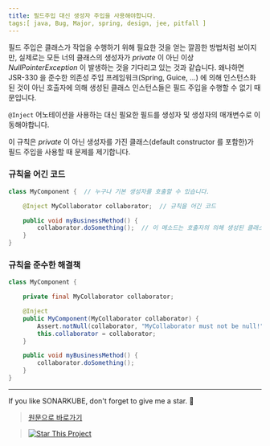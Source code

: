 ```yaml
---
title: 필드주입 대신 생성자 주입을 사용해야합니다.
tags:[ java, Bug, Major, spring, design, jee, pitfall ]
---
```


필드 주입은 클래스가 작업을 수행하기 위해 필요한 것을 얻는 깔끔한 방법처럼 보이지만, 실제로는 모든 너의 클래스의 생성자가 _private_ 이 아닌 이상 _NullPointerException_ 이 발생하는 것을 기다리고 있는 것과 같습니다.
왜나하면 JSR-330 을 준수한 의존성 주입 프레임워크(Spring, Guice, ...) 에 의해 인스턴스화된 것이 아닌 호출자에 의해 생성된 클래스 인스턴스들은 필드 주입을 수행할 수 없기 때문입니다.

`@Inject` 어노테이션을 사용하는 대신 필요한 필드를 생성자 및 생성자의 매개변수로 이동해야합니다.

이 규칙은 _private_ 이 아닌 생성자를 가진 클래스(default constructor 를 포함한)가 필드 주입을 사용할 때 문제를 제기합니다.

### 규칙을 어긴 코드

```java
class MyComponent {  // 누구나 기본 생성자를 호출할 수 있습니다.

    @Inject MyCollaborator collaborator;  // 규칙을 어긴 코드

    public void myBusinessMethod() {
        collaborator.doSomething();  // 이 메소드는 호출자의 의해 생성된 클래스에서 실패합니다.
    }
}
```

### 규칙을 준수한 해결책

```java
class MyComponent {

    private final MyCollaborator collaborator;

    @Inject
    public MyComponent(MyCollaborator collaborator) {
        Assert.notNull(collaborator, "MyCollaborator must not be null!");
        this.collaborator = collaborator;
    }

    public void myBusinessMethod() {
        collaborator.doSomething();
    }
}
```

---

If you like SONARKUBE, don't forget to give me a star. :star2:

> [원문으로 바로가기](https://rules.sonarsource.com/java/tag/spring/RSPEC-3752)

> [![Star This Project](https://img.shields.io/github/stars/kantabile/sonarkube.svg?label=Stars&style=social)](https://github.com/kantabile/sonarkube)
